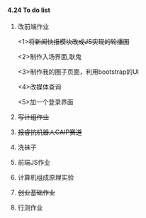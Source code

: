 #### 4.24 To do list

1. 改前端作业

   <1>~~将新闻快报模块改成JS实现的轮播图~~

   <2>制作入场界面,耿鬼

   <3>制作我的圈子页面，利用bootstrap的UI

   <4>改媒体查询

   <5>加一个登录界面

2. ~~写计组作业~~

3. ~~报睿抗机器人CAIP赛道~~

4. 洗袜子

5. 前端JS作业

6. 计算机组成原理实验

7. ~~创业基础作业~~

8. 行测作业

   